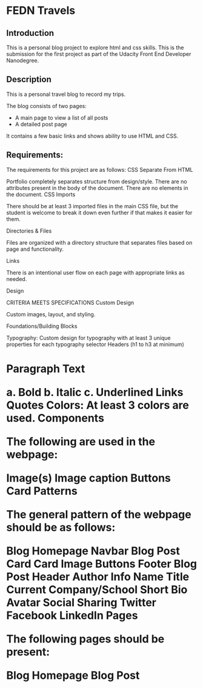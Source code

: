 # FEDN Travels


## Introduction

This is a personal blog project to explore html and css skills. This is the submission for the first project as part of the Udacity Front End Developer Nanodegree.


## Description

This is a personal travel blog to record my trips.

The blog consists of two pages:
- A main page to view a list of all posts
- A detailed post page

It contains a few basic links and shows ability to use HTML and CSS.



## Requirements:

The requirements for this project are as follows:
CSS Separate From HTML

Portfolio completely separates structure from design/style.
There are no attributes present in the body of the document.
There are no elements in the document.
CSS Imports

There should be at least 3 imported files in the main CSS file, but the student is welcome to break it down even further if that makes it easier for them.

Directories & Files

Files are organized with a directory structure that separates files based on page and functionality.

Links

There is an intentional user flow on each page with appropriate links as needed.

Design

CRITERIA
MEETS SPECIFICATIONS
Custom Design

Custom images, layout, and styling.

Foundations/Building Blocks

Typography: Custom design for typography with at least 3 unique properties for each typography selector
Headers (h1 to h3 at minimum) <h1>
Paragraph Text <p>
a. Bold
b. Italic
c. Underlined
Links <a>
Quotes
Colors: At least 3 colors are used.
Components

The following are used in the webpage:

Image(s)
Image caption
Buttons
Card
Patterns

The general pattern of the webpage should be as follows:

Blog Homepage
Navbar
Blog Post Card
Card
Image
Buttons
Footer
Blog Post
Header
Author Info
Name
Title
Current Company/School
Short Bio
Avatar
Social Sharing
Twitter
Facebook
LinkedIn
Pages

The following pages should be present:

Blog Homepage
Blog Post
